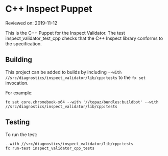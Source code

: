 # C++ Inspect Puppet

Reviewed on: 2019-11-12

This is the C++ Puppet for the Inspect Validator. The test
inspect\_validator\_test\_cpp checks that the C++ Inspect library conforms
to the specification.

## Building

This project can be added to builds by including `--with //src/diagnostics/inspect_validator/lib/cpp:tests`
to the `fx set` invocation.

For example:

```
fx set core.chromebook-x64 --with '//topaz/bundles:buildbot' --with //src/diagnostics/inspect_validator/lib/cpp:tests
```

## Testing
To run the test:
```
--with //src/diagnostics/inspect_validator/lib/cpp:tests
fx run-test inspect_validator_cpp_tests
```

